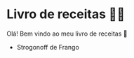# Livro de receitas :woman_cook:

Olá! Bem vindo ao meu livro de receitas :wave:

- Strogonoff de Frango

  